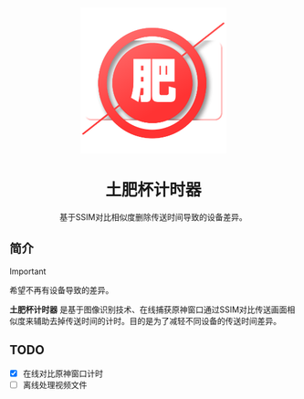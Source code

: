 <!-- markdownlint-disable MD033 MD041 -->
<p align="center">
  <img alt="LOGO" src="./assets/images/logo.png" width="256" height="256" />
</p>

<div align="center">

# 土肥杯计时器

基于SSIM对比相似度删除传送时间导致的设备差异。

</div>


## 简介

> [!IMPORTANT]
> 希望不再有设备导致的差异。

**土肥杯计时器** 是基于图像识别技术、在线捕获原神窗口通过SSIM对比传送画面相似度来辅助去掉传送时间的计时。目的是为了减轻不同设备的传送时间差异。


## TODO 
- [x] 在线对比原神窗口计时
- [ ] 离线处理视频文件